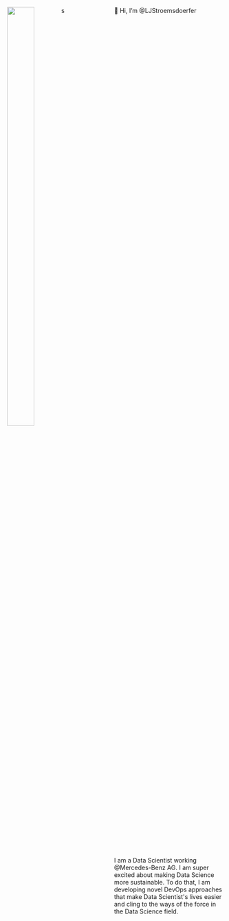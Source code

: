<style>
  p {
    width: 50%;
    float: right;
  }
  img {
    width: 50%;
    float: left;
  }
</style>

👋 Hi, I’m @LJStroemsdoerfer

s
<img align="right" src="https://github-readme-stats.vercel.app/api/top-langs/?username=LJStroemsdoerfer&layout=compact&card_width=250&langs_count=6&theme=vue-dark">

<p> 
    I am a Data Scientist working @Mercedes-Benz AG.
    I am super excited about making Data Science more
    sustainable. To do that, I am developing novel DevOps
    approaches that make Data Scientist's lives easier
    and cling to the ways of the force in the Data Science field.
</p>